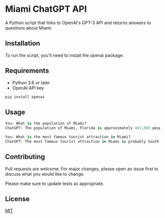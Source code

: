 

# Miami ChatGPT API


A Python script that links to OpenAI's GPT-3 API and returns answers to questions about Miami.
## Installation

To run the script, you'll need to install the openai package:

## Requirements
- Python 3.6 or later
- OpenAI API key

```bash
pip install openai
```

## Usage

```python
You: What is the population of Miami?
ChatGPT: The population of Miami, Florida is approximately 463,000 people.

You: What is the most famous tourist attraction in Miami?
ChatGPT: The most famous tourist attraction in Miami is probably South Beach, known for its beautiful beaches, Art Deco architecture, and vibrant nightlife.
```

## Contributing

Pull requests are welcome. For major changes, please open an issue first
to discuss what you would like to change.

Please make sure to update tests as appropriate.

## License

[MIT](https://choosealicense.com/licenses/mit/)